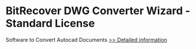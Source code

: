 # BitRecover DWG Converter Wizard - Standard License
Software to Convert Autocad Documents
[>> Detailed information](https://secure.shareit.com/shareit/product.html?productid=300849362&affiliateid=200057808)